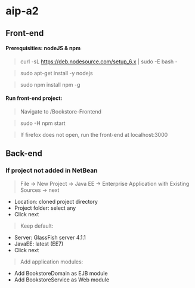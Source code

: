 # aip-a2

## Front-end
#### Prerequisities: nodeJS & npm

> curl -sL https://deb.nodesource.com/setup_6.x | sudo -E bash -

> sudo apt-get install -y nodejs

> sudo npm install npm -g

#### Run front-end project:
> Navigate to /Bookstore-Frontend

> sudo -H npm start

> If firefox does not open, run the front-end at localhost:3000


## Back-end

### If project not added in NetBean

> File -> New Project -> Java EE -> Enterprise Application with Existing Sources -> next

>
  + Location: cloned project directory
  + Project folder: select any
  + Click next
  
> Keep default:

>
  + Server: GlassFish server 4.1.1
  + JavaEE: latest (EE7)
  + Click next

> Add application modules:
  + Add BookstoreDomain as EJB module
  + Add BookstoreService as Web module
  
  

